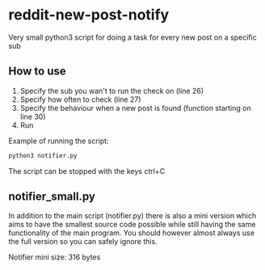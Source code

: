 reddit-new-post-notify
======================

Very small python3 script for doing a task for every new post on a specific sub

How to use
----------

1.  Specify the sub you wan't to run the check on (line 26)
2.  Specify how often to check (line 27)
3.  Specify the behaviour when a new post is found (function starting on line 30)
4.  Run

Example of running the script:

```bash
python3 notifier.py
```

The script can be stopped with the keys ctrl+C

notifier_small.py
-----------------

In addition to the main script (notifier.py) there is also a mini version which aims to have the smallest source code possible while still having the same functionality of the main program. You should however almost always use the full version so you can safely ignore this.

Notifier mini size:
    316 bytes
